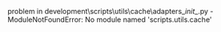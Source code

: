 problem in development\scripts\utils\cache\adapters\__init__.py - ModuleNotFoundError: No module named 'scripts.utils.cache'
